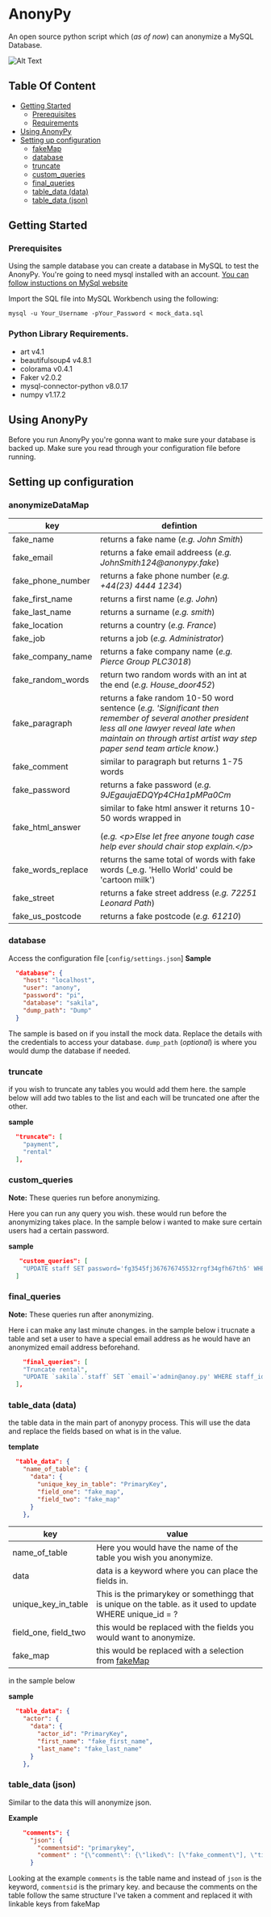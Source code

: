 # AnonyPy
                                   
An open source python script which (_as of now_) can anonymize a MySQL Database.

![Alt Text](https://media.giphy.com/media/hpXLca0svDLvq0O5tr/giphy.gif)

## Table Of Content
- [Getting Started](#Getting-Started)
    - [Prerequisites](#Prerequisites)
    - [Requirements](#python-library-requirements)
- [Using AnonyPy](#Using-AnonyPy)
- [Setting up configuration](#Setting-up-configuration)
    - [fakeMap](#anonymizedatamap)
    - [database](#database)
    - [truncate](#truncate)
    - [custom_queries](#custom_queries)
    - [final_queries](#final_queries)
    - [table_data (data)](#table_data-data)
    - [table_data (json)](#table_data-json)


## Getting Started


### Prerequisites
Using the sample database you can create a database in MySQL to test the AnonyPy.
You're going to need mysql installed with an account. [You can follow instuctions on MySql website](https://dev.mysql.com/downloads/installer/)

Import the SQL file into MySQL Workbench using the following:

```
mysql -u Your_Username -pYour_Password < mock_data.sql
```

### Python Library Requirements.
- art v4.1
- beautifulsoup4 v4.8.1
- colorama v0.4.1
- Faker v2.0.2
- mysql-connector-python v8.0.17
- numpy v1.17.2

## Using AnonyPy
Before you run AnonyPy you're gonna want to make sure your database is backed up.
Make sure you read through your configuration file before running.


## Setting up configuration 
### anonymizeDataMap
|key|defintion|
|---|---|
|fake_name| returns a fake name (_e.g. John Smith_) |
|fake_email| returns a fake email addreess (_e.g. JohnSmith124@anonypy.fake_)|
|fake_phone_number| returns a fake phone number (_e.g. +44(23) 4444 1234_)|
|fake_first_name| returns a first name (_e.g. John_)|
|fake_last_name| returns a surname (_e.g. smith_)|
|fake_location| returns a country (_e.g. France_)|
|fake_job|returns a job (_e.g. Administrator_)|
|fake_company_name|returns a fake company name (_e.g. Pierce Group PLC3018_)|
|fake_random_words|return two random words with an int at the end (_e.g. House_door452_)|
|fake_paragraph|returns a fake random 10-50 word sentence (_e.g. 'Significant then remember of several another president less all one lawyer reveal late when maintain on through artist artist way step paper send team article know._)|
|fake_comment|similar to paragraph but returns 1-75 words|
|fake_password|returns a fake password (_e.g. 9JEgaujaEDQYp4CHa1pMPa0Cm_|
|fake_html_answer| similar to fake html answer it returns 10-50 words wrapped in <p></p> (_e.g. \<p>Else let free anyone tough case help ever should chair stop explain.\</p>_|
|fake_words_replace| returns the same total of words with fake words (_e.g. 'Hello World' could be 'cartoon milk')|
|fake_street| returns a fake street address (_e.g. 72251 Leonard Path_)|
|fake_us_postcode|returns a fake postcode (_e.g. 61210_)|


### database
Access the configuration file [`config/settings.json`] 
**Sample**
```json
  "database": {
    "host": "localhost",
    "user": "anony",
    "password": "pi",
    "database": "sakila",
    "dump_path": "Dump"
  }
```
The sample is based on if you install the mock data. Replace the details with the credentials to access your database.
`dump_path` (_optional_) is where you would dump the database if needed.

### truncate
if you wish to truncate any tables you would add them here. 
the sample below will add two tables to the list and each will be truncated one after the other. 

**sample**
```json
  "truncate": [
    "payment",
    "rental"
  ],
```

### custom_queries
**Note:** These queries run before anonymizing.

Here you can run any query you wish. these would run before the anonymizing takes place. In the sample below i wanted to make sure certain users had a certain password.

**sample**
```json
   "custom_queries": [
    "UPDATE staff SET password='fg3545fj367676745532rrgf34gfh67th5' WHERE staff_id=1;"
  ]
```

### final_queries
**Note:** These queries run after anonymizing.

Here i can make any last minute changes. in the sample below i trucnate a table and set a user to have a special email address as he would have an anonymized email address beforehand.

```json
    "final_queries": [
    "Truncate rental",
    "UPDATE `sakila`.`staff` SET `email`='admin@anoy.py' WHERE staff_id=1;"
  ],
```

### table_data (data)
the table data in the main part of anonypy process. This will use the data and replace the fields based on what is in the value.

**template**
```json
  "table_data": {
    "name_of_table": {
      "data": {
        "unique_key_in_table": "PrimaryKey",
        "field_one": "fake_map",
        "field_two": "fake_map"
      }
    },
```
|key|value|
|---|---|
|name_of_table|Here you would have the name of the table you wish you anonymize.|
|data|data is a keyword where you can place the fields in.
|unique_key_in_table|This is the primarykey or somethingg that is unique on the table. as it used to update WHERE unique_id = ? |
|field_one, field_two|this would be replaced with the fields you would want to anonymize.|
|fake_map|this would be replaced with a selection from [fakeMap](#)|

in the sample below

**sample**
```json
  "table_data": {
    "actor": {
      "data": {
        "actor_id": "PrimaryKey",
        "first_name": "fake_first_name",
        "last_name": "fake_last_name"
      }
    },
```

### table_data (json)
Similar to the data this will anonymize json.

**Example**
```json
    "comments": {
      "json": {
        "commentsid": "primarykey",
        "comment" : "{\"comment\": {\"liked\": [\"fake_comment\"], \"title\": \"fake_company_name\", \"disliked\": [\"fake_comment\"]}}"
      }
```

Looking at the example  `comments` is the table name and instead of `json` is the keyword, `commentsid` is the primary key.
and because the comments on the table follow the same structure I've taken a comment and replaced it with linkable keys from fakeMap